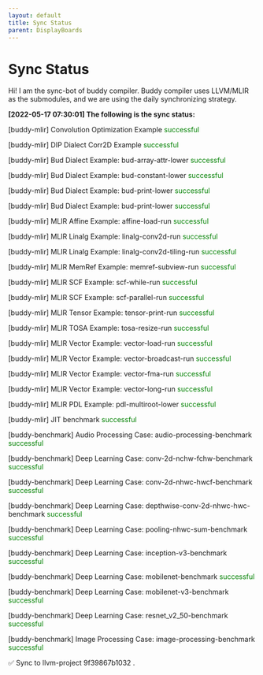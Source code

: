 ```yaml
---
layout: default
title: Sync Status
parent: DisplayBoards
---
```


# Sync Status

Hi! I am the sync-bot of buddy compiler. Buddy compiler uses LLVM/MLIR as the submodules, and we are using the daily synchronizing strategy.

**[2022-05-17 07:30:01] The following is the sync status:**

[buddy-mlir] Convolution Optimization Example  <font color=green>successful</font>

[buddy-mlir] DIP Dialect Corr2D Example  <font color=green>successful</font>

[buddy-mlir] Bud Dialect Example: bud-array-attr-lower <font color=green>successful</font>

[buddy-mlir] Bud Dialect Example: bud-constant-lower <font color=green>successful</font>

[buddy-mlir] Bud Dialect Example: bud-print-lower <font color=green>successful</font>

[buddy-mlir] Bud Dialect Example: bud-print-lower <font color=green>successful</font>

[buddy-mlir] MLIR Affine Example: affine-load-run <font color=green>successful</font>

[buddy-mlir] MLIR Linalg Example: linalg-conv2d-run <font color=green>successful</font>

[buddy-mlir] MLIR Linalg Example: linalg-conv2d-tiling-run <font color=green>successful</font>

[buddy-mlir] MLIR MemRef Example: memref-subview-run <font color=green>successful</font>

[buddy-mlir] MLIR SCF Example: scf-while-run <font color=green>successful</font>

[buddy-mlir] MLIR SCF Example: scf-parallel-run <font color=green>successful</font>

[buddy-mlir] MLIR Tensor Example: tensor-print-run <font color=green>successful</font>

[buddy-mlir] MLIR TOSA Example: tosa-resize-run <font color=green>successful</font>

[buddy-mlir] MLIR Vector Example: vector-load-run <font color=green>successful</font>

[buddy-mlir] MLIR Vector Example: vector-broadcast-run <font color=green>successful</font>

[buddy-mlir] MLIR Vector Example: vector-fma-run <font color=green>successful</font>

[buddy-mlir] MLIR Vector Example: vector-long-run <font color=green>successful</font>

[buddy-mlir] MLIR PDL Example: pdl-multiroot-lower <font color=green>successful</font>

[buddy-mlir] JIT benchmark <font color=green>successful</font>

[buddy-benchmark] Audio Processing Case: audio-processing-benchmark <font color=green>successful</font>

[buddy-benchmark] Deep Learning Case: conv-2d-nchw-fchw-benchmark <font color=green>successful</font>

[buddy-benchmark] Deep Learning Case: conv-2d-nhwc-hwcf-benchmark <font color=green>successful</font>

[buddy-benchmark] Deep Learning Case: depthwise-conv-2d-nhwc-hwc-benchmark <font color=green>successful</font>

[buddy-benchmark] Deep Learning Case: pooling-nhwc-sum-benchmark <font color=green>successful</font>

[buddy-benchmark] Deep Learning Case: inception-v3-benchmark <font color=green>successful</font>

[buddy-benchmark] Deep Learning Case: mobilenet-benchmark <font color=green>successful</font>

[buddy-benchmark] Deep Learning Case: mobilenet-v3-benchmark <font color=green>successful</font>

[buddy-benchmark] Deep Learning Case: resnet_v2_50-benchmark <font color=green>successful</font>

[buddy-benchmark] Image Processing Case: image-processing-benchmark <font color=green>successful</font>

✅ Sync to llvm-project 9f39867b1032 .

